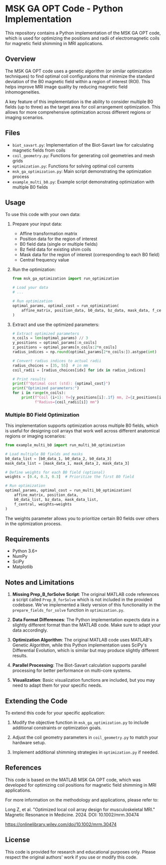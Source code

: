# MSK GA OPT Code - Python Implementation

This repository contains a Python implementation of the MSK GA OPT code, which is used for optimizing the positions and radii of electromagnetic coils for magnetic field shimming in MRI applications.

## Overview

The MSK GA OPT code uses a genetic algorithm (or similar optimization techniques) to find optimal coil configurations that minimize the standard deviation of the B0 magnetic field within a region of interest (ROI). This helps improve MRI image quality by reducing magnetic field inhomogeneities.

A key feature of this implementation is the ability to consider multiple B0 fields (up to three) as the target area for coil arrangement optimization. This allows for more comprehensive optimization across different regions or imaging scenarios.

## Files

- `biot_savart.py`: Implementation of the Biot-Savart law for calculating magnetic fields from coils
- `coil_geometry.py`: Functions for generating coil geometries and mesh grids
- `optimization.py`: Functions for solving optimal coil currents
- `msk_ga_optimization.py`: Main script demonstrating the optimization process
- `example_multi_b0.py`: Example script demonstrating optimization with multiple B0 fields

## Usage

To use this code with your own data:

1. Prepare your input data:
   - Affine transformation matrix
   - Position data for the region of interest
   - B0 field data (single or multiple fields)
   - Bz field data for existing shim coils
   - Mask data for the region of interest (corresponding to each B0 field)
   - Central frequency value

2. Run the optimization:
   ```python
   from msk_ga_optimization import run_optimization

   # Load your data
   # ...

   # Run optimization
   optimal_params, optimal_cost = run_optimization(
       affine_matrix, position_data, b0_data, bz_data, mask_data, f_central
   )
   ```

3. Extract and use the optimized parameters:
   ```python
   # Extract optimized parameters
   n_coils = len(optimal_params) // 3
   y_positions = optimal_params[:n_coils]
   z_positions = optimal_params[n_coils:2*n_coils]
   radius_indices = np.round(optimal_params[2*n_coils:]).astype(int)

   # Convert radius indices to actual radii
   radius_choices = [35, 55]  # in mm
   coil_radii = [radius_choices[idx] for idx in radius_indices]

   # Print results
   print(f"Optimal cost (std): {optimal_cost}")
   print("Optimized parameters:")
   for i in range(n_coils):
       print(f"Coil {i+1}: Y={y_positions[i]:.1f} mm, Z={z_positions[i]:.1f} mm, "
             f"Radius={coil_radii[i]} mm")
   ```

### Multiple B0 Field Optimization

This implementation supports optimization across multiple B0 fields, which is useful for designing coil arrays that work well across different anatomical regions or imaging scenarios:

```python
from example_multi_b0 import run_multi_b0_optimization

# Load multiple B0 fields and masks
b0_data_list = [b0_data_1, b0_data_2, b0_data_3]
mask_data_list = [mask_data_1, mask_data_2, mask_data_3]

# Define weights for each B0 field (optional)
weights = [0.4, 0.3, 0.3]  # Prioritize the first B0 field

# Run optimization
optimal_params, optimal_cost = run_multi_b0_optimization(
    affine_matrix, position_data,
    b0_data_list, bz_data, mask_data_list,
    f_central, weights=weights
)
```

The weights parameter allows you to prioritize certain B0 fields over others in the optimization process.

## Requirements

- Python 3.6+
- NumPy
- SciPy
- Matplotlib

## Notes and Limitations

1. **Missing Prep_B_forSolve Script**: The original MATLAB code references a script called `Prep_B_forSolve` which is not included in the provided codebase. We've implemented a likely version of this functionality in the `prepare_fields_for_solve` function in `optimization.py`.

2. **Data Format Differences**: The Python implementation expects data in a slightly different format than the MATLAB code. Make sure to adapt your data accordingly.

3. **Optimization Algorithm**: The original MATLAB code uses MATLAB's Genetic Algorithm, while this Python implementation uses SciPy's Differential Evolution, which is similar but may produce slightly different results.

4. **Parallel Processing**: The Biot-Savart calculation supports parallel processing for better performance on multi-core systems.

5. **Visualization**: Basic visualization functions are included, but you may need to adapt them for your specific needs.

## Extending the Code

To extend this code for your specific application:

1. Modify the objective function in `msk_ga_optimization.py` to include additional constraints or optimization goals.

2. Adjust the coil geometry parameters in `coil_geometry.py` to match your hardware setup.

3. Implement additional shimming strategies in `optimization.py` if needed.

## References

This code is based on the MATLAB MSK GA OPT code, which was developed for optimizing coil positions for magnetic field shimming in MRI applications.

For more information on the methodology and applications, please refer to:

Long Z, et al. "Optimized local coil array design for musculoskeletal MRI." Magnetic Resonance in Medicine. 2024. DOI: 10.1002/mrm.30474

https://onlinelibrary.wiley.com/doi/10.1002/mrm.30474

## License

This code is provided for research and educational purposes only. Please respect the original authors' work if you use or modify this code.
